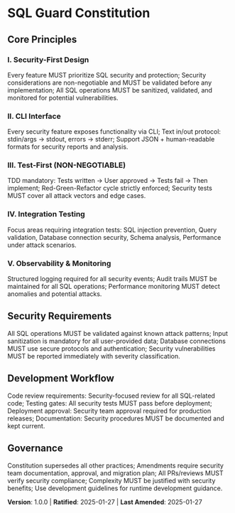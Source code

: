 <!--
Sync Impact Report:
Version change: 0.0.0 → 1.0.0 (initial constitution)
Modified principles: N/A (initial creation)
Added sections: Security Requirements, Development Workflow
Removed sections: N/A
Templates requiring updates: ✅ updated plan-template.md, ✅ updated spec-template.md, ✅ updated tasks-template.md
Follow-up TODOs: None
-->

# SQL Guard Constitution

## Core Principles

### I. Security-First Design
Every feature MUST prioritize SQL security and protection; Security considerations are non-negotiable and MUST be validated before any implementation; All SQL operations MUST be sanitized, validated, and monitored for potential vulnerabilities.

### II. CLI Interface
Every security feature exposes functionality via CLI; Text in/out protocol: stdin/args → stdout, errors → stderr; Support JSON + human-readable formats for security reports and analysis.

### III. Test-First (NON-NEGOTIABLE)
TDD mandatory: Tests written → User approved → Tests fail → Then implement; Red-Green-Refactor cycle strictly enforced; Security tests MUST cover all attack vectors and edge cases.

### IV. Integration Testing
Focus areas requiring integration tests: SQL injection prevention, Query validation, Database connection security, Schema analysis, Performance under attack scenarios.

### V. Observability & Monitoring
Structured logging required for all security events; Audit trails MUST be maintained for all SQL operations; Performance monitoring MUST detect anomalies and potential attacks.

## Security Requirements

All SQL operations MUST be validated against known attack patterns; Input sanitization is mandatory for all user-provided data; Database connections MUST use secure protocols and authentication; Security vulnerabilities MUST be reported immediately with severity classification.

## Development Workflow

Code review requirements: Security-focused review for all SQL-related code; Testing gates: All security tests MUST pass before deployment; Deployment approval: Security team approval required for production releases; Documentation: Security procedures MUST be documented and kept current.

## Governance

Constitution supersedes all other practices; Amendments require security team documentation, approval, and migration plan; All PRs/reviews MUST verify security compliance; Complexity MUST be justified with security benefits; Use development guidelines for runtime development guidance.

**Version**: 1.0.0 | **Ratified**: 2025-01-27 | **Last Amended**: 2025-01-27